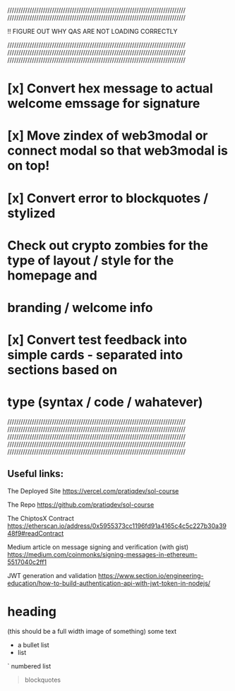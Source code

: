 ////////////////////////////////////////////////////////////////////////////////
////////////////////////////////////////////////////////////////////////////////

!! FIGURE OUT WHY QAS ARE NOT LOADING CORRECTLY

////////////////////////////////////////////////////////////////////////////////
////////////////////////////////////////////////////////////////////////////////
////////////////////////////////////////////////////////////////////////////////
# [x] Convert hex message to actual welcome emssage for signature


# [x] Move zindex of web3modal or connect modal so that web3modal is on top!


# [x] Convert error to blockquotes / stylized




# Check out crypto zombies for the type of layout / style for the homepage and 
# branding / welcome info




# [x] Convert test feedback into simple cards - separated into sections based on 
# type (syntax / code / wahatever)

////////////////////////////////////////////////////////////////////////////////
////////////////////////////////////////////////////////////////////////////////
////////////////////////////////////////////////////////////////////////////////
////////////////////////////////////////////////////////////////////////////////
////////////////////////////////////////////////////////////////////////////////




## Useful links:

The Deployed Site
https://vercel.com/pratiqdev/sol-course

The Repo
https://github.com/pratiqdev/sol-course

The ChiptosX Contract
https://etherscan.io/address/0x5955373cc1196fd91a4165c4c5c227b30a3948f9#readContract

Medium article on message signing and verification (with gist)
https://medium.com/coinmonks/signing-messages-in-ethereum-5517040c2ff1

JWT generation and validation
https://www.section.io/engineering-education/how-to-build-authentication-api-with-jwt-token-in-nodejs/


# heading

(this should be a full width image of something)
some text

- a bullet list
- list

` numbered list

> blockquotes